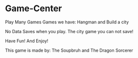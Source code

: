 # Game-Center
Play Many Games
Games we have: Hangman and Build a city


No Data Saves when you play. The city game you can not save!

Have Fun! And Enjoy!


This game is made by: The Soupbruh and The Dragon Sorcerer